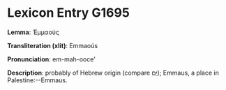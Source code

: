 # Lexicon Entry G1695

**Lemma**: Ἐμμαούς

**Transliteration (xlit)**: Emmaoús

**Pronunciation**: em-mah-ooce'

**Description**:
probably of Hebrew origin (compare יֵם); Emmaus, a place in Palestine:--Emmaus.
